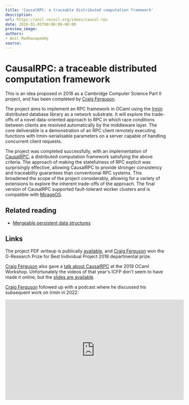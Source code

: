 ```yaml
---
title: 'CausalRPC: a traceable distributed computation framework'
description:
url: https://anil.recoil.org/ideas/causal-rpc
date: 2018-01-01T00:00:00-00:00
preview_image:
authors:
- Anil Madhavapeddy
source:
---
```


<h1>CausalRPC: a traceable distributed computation framework</h1>
<p>This is an idea proposed in 2018 as a Cambridge Computer Science Part II project, and has been <span class="idea-completed">completed</span> by <a href="https://craigfe.io" class="contact">Craig Ferguson</a>.</p>
<p>The project aims to implement an RPC framework in OCaml using the <a href="https://github.com/mirage/irmin">Irmin</a> distributed database library as a network substrate. It will explore the trade-offs of a novel data-oriented approach to RPC in which race conditions between clients are resolved automatically by the middleware layer. The core deliverable is a demonstration of an RPC client remotely executing functions with Irmin-serialisable parameters on a server capable of handling concurrent client requests.</p>
<p>The project was completed successfully, with an implementation of <a href="https://github.com/craigfe/causal-rpc">CausalRPC</a>, a distributed computation framework satisfying the above criteria.  The approach of making the statefulness of RPC explicit was surprisingly effective, allowing CausalRPC to provide stronger consistency and traceability guarantees than conventional RPC systems. This broadened the scope of the project considerably, allowing for a variety of extensions to explore the inherent trade-offs of the approach. The final version of CausalRPC supported fault-tolerant worker clusters and is compatible with <a href="https://mirageos.org">MirageOS</a>.</p>
<h2>Related reading</h2>
<ul>
<li><a href="https://anil.recoil.org/papers/2015-jfla-irmin">Mergeable persistent data structures</a></li>
</ul>
<h2>Links</h2>
<p>The project PDF writeup is publically <a href="https://www.craigfe.io/causalrpc.pdf">available</a>, and <a href="https://craigfe.io" class="contact">Craig Ferguson</a> won the G-Research Prize for Best Individual Project 2018 departmental prize.</p>
<p><a href="https://craigfe.io" class="contact">Craig Ferguson</a> also gave a <a href="https://ocaml.org/workshops/ocaml-workshop-2019">talk about CausalRPC</a> at the 2019 OCaml Workshop. Unfortunately the videos of that year's ICFP don't seem to have made it online, but the <a href="https://github.com/CraigFe/causal-rpc-talk">slides are available</a>.</p>
<p><a href="https://craigfe.io" class="contact">Craig Ferguson</a> followed up with a podcast where he discussed his subsequent work on Irmin in 2022:</p>
<iframe title="Casually talking with Craig Ferguson about OCaml, Mirage, Irmin and more" width="560" height="315" src="https://watch.ocaml.org/videos/embed/f3aa87e9-67a1-4569-b154-67d2d185152b" frameborder="0" allowfullscreen="" sandbox="allow-same-origin allow-scripts allow-popups allow-forms"></iframe>


